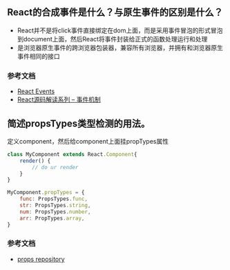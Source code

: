 ## React的合成事件是什么？与原生事件的区别是什么？

-   React并不是将click事件直接绑定在dom上面，而是采用事件冒泡的形式冒泡到document上面，然后React将事件封装给正式的函数处理运行和处理
-   是浏览器原生事件的跨浏览器包装器，兼容所有浏览器，并拥有和浏览器原生事件相同的接口

### 参考文档
-   [React Events](https://reactjs.org/docs/events.html)
-   [React源码解读系列 – 事件机制](http://zhenhua-lee.github.io/react/react-event.html)

## 简述propsTypes类型检测的用法。

定义component，然后给component上面挂propTypes属性

```javascript
class MyComponent extends React.Component{
    render() {
        // do ur render
    }
}

MyComponent.propTypes = {
    func: PropsTypes.func,
    str: PropsTypes.string,
    num: PropsTypes.number,
    arr: PropTypes.array,
}
```

### 参考文档
-   [props repository](https://github.com/facebook/prop-types)
